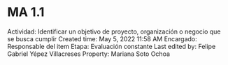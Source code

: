 # MA 1.1

Actividad: Identificar un objetivo de proyecto, organización o negocio que se busca cumplir
Created time: May 5, 2022 11:58 AM
Encargado: Responsable del item
Etapa: Evaluación constante
Last edited by: Felipe Gabriel Yépez Villacreses
Property: Mariana Soto Ochoa
